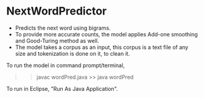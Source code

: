 # NextWordPredictor
- Predicts the next word using bigrams.
- To provide more accurate counts, the model applies Add-one smoothing and Good-Turing method as well.
- The model takes a corpus as an input, this corpus is a text file of any size and tokenization is done on it, to clean it.

To run the model in command prompt/terminal, 
  >> javac wordPred.java
	>> java wordPred <Corpus Name.txt>

To run in Eclipse, "Run As Java Application".
